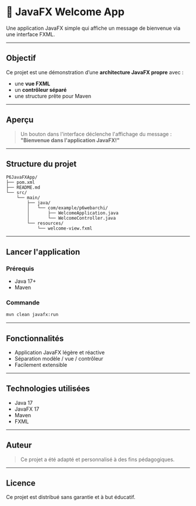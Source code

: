 # 🎉 JavaFX Welcome App

Une application JavaFX simple qui affiche un message de bienvenue via une interface FXML.

---

## Objectif

Ce projet est une démonstration d’une **architecture JavaFX propre** avec :
- une **vue FXML**
- un **contrôleur séparé**
- une structure prête pour Maven

---

##  Aperçu

> Un bouton dans l'interface déclenche l'affichage du message :
> **"Bienvenue dans l'application JavaFX!"**

---

## Structure du projet

```
P6JavaFXApp/
├── pom.xml
├── README.md
└── src/
    └── main/
        ├── java/
        │   └── com/example/p6webarchi/
        │       ├── WelcomeApplication.java
        │       └── WelcomeController.java
        └── resources/
            └── welcome-view.fxml
```

---

## Lancer l'application

### Prérequis
- Java 17+
- Maven

### Commande

```bash
mvn clean javafx:run
```

---

## Fonctionnalités

- Application JavaFX légère et réactive
- Séparation modèle / vue / contrôleur
- Facilement extensible

---

## Technologies utilisées

- Java 17
- JavaFX 17
- Maven
- FXML

---

## Auteur

> Ce projet a été adapté et personnalisé à des fins pédagogiques.

---

## Licence

Ce projet est distribué sans garantie et à but éducatif.
